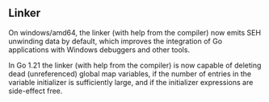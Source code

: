 ## Linker

<!-- https://go.dev/issue/57302, CL 461749, CL 457455 -->
On windows/amd64, the linker (with help from the compiler) now emits
SEH unwinding data by default, which improves the integration
of Go applications with Windows debuggers and other tools.

<!-- CL 463395, CL 461315 -->

In Go 1.21 the linker (with help from the compiler) is now capable of
deleting dead (unreferenced) global map variables, if the number of
entries in the variable initializer is sufficiently large, and if the
initializer expressions are side-effect free.
